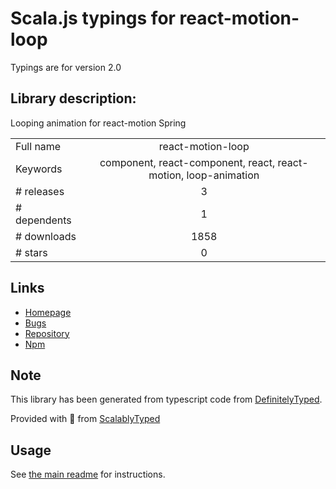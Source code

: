 
# Scala.js typings for react-motion-loop

Typings are for version 2.0

## Library description:
Looping animation for react-motion Spring

|                    |                 |
| ------------------ | :-------------: |
| Full name          | react-motion-loop |
| Keywords           | component, react-component, react, react-motion, loop-animation |
| # releases         | 3 |
| # dependents       | 1 |
| # downloads        | 1858 |
| # stars            | 0 |

## Links
- [Homepage](https://github.com/nkbt/react-motion-loop)
- [Bugs](https://github.com/nkbt/react-motion-loop/issues)
- [Repository](https://github.com/nkbt/react-motion-loop)
- [Npm](https://www.npmjs.com/package/react-motion-loop)
    


## Note
This library has been generated from typescript code from [DefinitelyTyped](https://definitelytyped.org).

Provided with :purple_heart: from [ScalablyTyped](https://github.com/oyvindberg/ScalablyTyped)

## Usage
See [the main readme](../../readme.md) for instructions.



